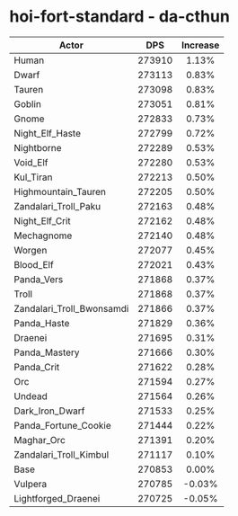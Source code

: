 # hoi-fort-standard - da-cthun
| Actor | DPS | Increase |
|---|:---:|:---:|
|Human|273910|1.13%|
|Dwarf|273113|0.83%|
|Tauren|273098|0.83%|
|Goblin|273051|0.81%|
|Gnome|272833|0.73%|
|Night_Elf_Haste|272799|0.72%|
|Nightborne|272289|0.53%|
|Void_Elf|272280|0.53%|
|Kul_Tiran|272213|0.50%|
|Highmountain_Tauren|272205|0.50%|
|Zandalari_Troll_Paku|272163|0.48%|
|Night_Elf_Crit|272162|0.48%|
|Mechagnome|272140|0.48%|
|Worgen|272077|0.45%|
|Blood_Elf|272021|0.43%|
|Panda_Vers|271868|0.37%|
|Troll|271868|0.37%|
|Zandalari_Troll_Bwonsamdi|271866|0.37%|
|Panda_Haste|271829|0.36%|
|Draenei|271695|0.31%|
|Panda_Mastery|271666|0.30%|
|Panda_Crit|271622|0.28%|
|Orc|271594|0.27%|
|Undead|271564|0.26%|
|Dark_Iron_Dwarf|271533|0.25%|
|Panda_Fortune_Cookie|271444|0.22%|
|Maghar_Orc|271391|0.20%|
|Zandalari_Troll_Kimbul|271117|0.10%|
|Base|270853|0.00%|
|Vulpera|270785|-0.03%|
|Lightforged_Draenei|270725|-0.05%|
